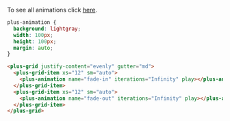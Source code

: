 To see all animations click [here](/component/animation/names).

```css [style]
plus-animation {
  background: lightgray;
  width: 100px;
  height: 100px;
  margin: auto;
}
```

```html [template]
<plus-grid justify-content="evenly" gutter="md">
  <plus-grid-item xs="12" sm="auto">
    <plus-animation name="fade-in" iterations="Infinity" play></plus-animation>
  </plus-grid-item>
  <plus-grid-item xs="12" sm="auto">
    <plus-animation name="fade-out" iterations="Infinity" play></plus-animation>
  </plus-grid-item>
</plus-grid>
```
